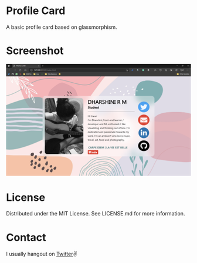 # Profile Card
A basic profile card based on glassmorphism.
# Screenshot
![Screenshot](assets/sample.PNG)
# License
Distributed under the MIT License. See LICENSE.md for more information.
# Contact
I usually hangout on [Twitter](https://twitter.com/Lemondust_)✌